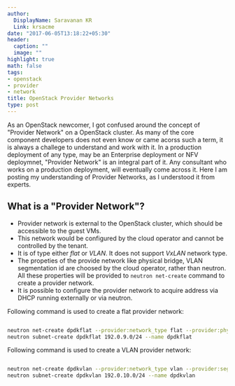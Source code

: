 ```yaml
---
author:
  DisplayName: Saravanan KR
  Link: krsacme
date: "2017-06-05T13:18:22+05:30"
header:
  caption: ""
  image: ""
highlight: true
math: false
tags:
- openstack
- provider
- network
title: OpenStack Provider Networks
type: post
---
```


As an OpenStack newcomer, I got confused around the concept of "Provider
Network" on a OpenStack cluster. As many of the core component developers does
not even know or came acorss such a term, it is always a challege to
understand and work with it. In a production deployment of any type, may be an
Enterprise deployment or NFV deploymnet, "Provider Network" is an integral
part of it. Any consultant who works on a production deployment, will
eventually come across it. Here I am posting my understanding of Provider
Networks, as I understood it from experts.
<!--more-->

## What is a "Provider Network"?
  * Provider network is external to the OpenStack cluster, which should be
    accessible to the guest VMs.
  * This network would be configured by the cloud operator and cannot be
    controlled by the tenant.
  * It is of type either *flat* or *VLAN*. It does not support *VxLAN* network
    type.
  * The propeties of the provide network like physical bridge, VLAN
    segmentation id are choosed by the cloud operator, rather than neutron.
    All these properties will be provided to ``neutron net-create`` command to
    create a provider network.
  * It is possible to configure the provider network to acquire address via
    DHCP running externally or via neutron.

Following command is used to create a flat provider network:
```bash

neutron net-create dpdkflat --provider:network_type flat --provider:physical_network dpdknet
neutron subnet-create dpdkflat 192.0.9.0/24 --name dpdkflat

```

Following command is used to create a VLAN provider network:
```bash

neutron net-create dpdkvlan --provider:network_type vlan --provider:segmentation_id 100 --provider:physical_network dpdknet
neutron subnet-create dpdkvlan 192.0.10.0/24 --name dpdkvlan

```
